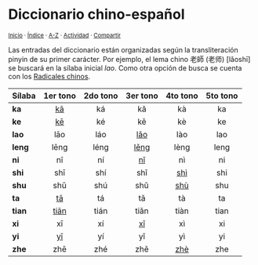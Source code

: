 # Diccionario chino-español
<sup>[Inicio](../index.md) · [Índice](../indices/diccionarios.md) · [A-Z](../indices/alfabetico.md) · [Actividad](../indices/actividad.md) · [Compartir](https://x.com/intent/tweet?text=Diccionario%20chino-espa%C3%B1ol%2C%20con%20entradas%20organizadas%20seg%C3%BAn%20la%20transliteraci%C3%B3n%20pinyin%20de%20su%20primer%20car%C3%A1cter.%0A%E2%86%92%20https%3A%2F%2Fjucardus.github.io%2Findices%2Fchino-espanol.html%0A%0A%23dccnrs_jucardus%0A%40jucardus)</sup>

Las entradas del diccionario están organizadas según la transliteración pinyin de su primer carácter. Por ejemplo, el lema chino 老師 (老师) [lǎoshī] se buscará en la sílaba inicial _lao_. Como otra opción de busca se cuenta con los [Radicales chinos](../indices/radicales-chinos.md).

| Sílaba | 1er tono | 2do tono | 3er tono | 4to tono | 5to tono |
| :----- | :------: | :------: | :------: | :------: | :------: |
| **ka** | [kā](../indices/chino-espanol-ka1.md) | ká | kǎ | kà | ka |
| **ke** | [kē](../indices/chino-espanol-ke1.md) | ké | kě | kè | ke |
| **lao** | lāo | láo | [lǎo](../indices/chino-espanol-lao3.md) | lào | lao |
| **leng** | lēng | léng | [lěng](../indices/chino-espanol-leng3.md) | lèng | leng |
| **ni** | nī | ní | [nǐ](../indices/chino-espanol-ni3.md) | nì | ni |
| **shi** | shī | shí | shǐ | [shì](../indices/chino-espanol-shi4.md) | shi |
| **shu** | shū | shú | shǔ | [shù](../indices/chino-espanol-shu4.md) | shu |
| **ta** | [tā](../indices/chino-espanol-ta1.md) | tá | tǎ | tà | ta |
| **tian** | [tiān](../indices/chino-espanol-tian1.md) | tián | tiǎn | tiàn | tian |
| **xi** | xī | xí | [xǐ](../indices/chino-espanol-xi3.md) | xì | xi |
| **yi** | [yī](../indices/chino-espanol-yi1.md) | yí | yǐ | yì | yi |
| **zhe** | zhē | zhé | zhě | [zhè](../indices/chino-espanol-zhe4.md) | zhe |
